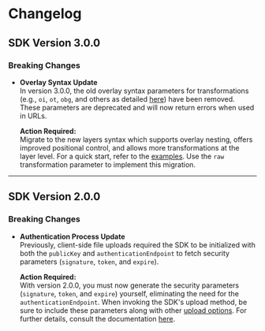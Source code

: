 # Changelog

## SDK Version 3.0.0

### Breaking Changes

- **Overlay Syntax Update**  
  In version 3.0.0, the old overlay syntax parameters for transformations (e.g., `oi`, `ot`, `obg`, and others as detailed [here](https://imagekit.io/docs/add-overlays-on-images)) have been removed. These parameters are deprecated and will now return errors when used in URLs.

  **Action Required:**  
  Migrate to the new layers syntax which supports overlay nesting, offers improved positional control, and allows more transformations at the layer level. For a quick start, refer to the [examples](https://imagekit.io/docs/add-overlays-on-images). Use the `raw` transformation parameter to implement this migration.

---

## SDK Version 2.0.0

### Breaking Changes

- **Authentication Process Update**  
  Previously, client-side file uploads required the SDK to be initialized with both the `publicKey` and `authenticationEndpoint` to fetch security parameters (`signature`, `token`, and `expire`).

  **Action Required:**  
  With version 2.0.0, you must now generate the security parameters (`signature`, `token`, and `expire`) yourself, eliminating the need for the `authenticationEndpoint`. When invoking the SDK's upload method, be sure to include these parameters along with other [upload options](https://imagekit.io/docs/api-reference/upload-file/upload-file#Request). For further details, consult the documentation [here](https://imagekit.io/docs/api-reference/upload-file/upload-file#how-to-implement-client-side-file-upload).
